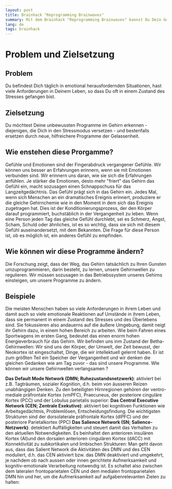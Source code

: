 ```yaml
---
layout: post
title: Brainhack "Reprogramming Brainwaves"
summary: Mit dem Brainhack "Reprogramming Brainwaves" kannst Du Dein Gehirn quasi umprogrammieren.. .
lang: de
tags: brainhack
---
```


# Problem und Zielsetzung

## Problem
Du befindest Dich täglich in emotional herausfordernden Situationen, hast viele Anforderungen in Deinem Leben, so dass Du oft in einem Zustand des Stresses gefangen bist.

## Zielsetzung
Du möchtest Deine unbewussten Programme im Gehirn erkennen - diejenigen, die Dich in den Stressmodus versetzen - und bestenfalls ersetzen durch neue, hilfreichere Programme der Gelassenheit.

## Wie enstehen diese Prorgamme?
Gefühle und Emotionen sind der Fingerabdruck vergangener Gefühle.
Wir können uns besser an Erfahrungen erinnern, wenn sie mit Emotionen verbunden sind. Wir erinnern uns daran, wie sie sich die Erfahrungen anfühlen.
Je stärker die Emotionen, desto mehr "friert" das Gehirn das Gefühl ein, macht sozusagen einen Schnappschuss für das Langzeitgedächtnis. Das Gefühl prägt sich in das Gehirn ein. 
Jedes Mal, wenn sich Menschen an ein dramatisches Ereignis erinnert, produziere er die gleiche Gehirnchemie wie in den Moment in dem sich das Ereignis zugetragen hat.
Dies ist der Konditionierungsprozess, der den Körper darauf programmiert, buchstäblich in der Vergangenheit zu leben.
Wenn eine Person jeden Tag das gleiche Gefühl durchlebt, sei es Schmerz, Angst, Scham, Schuld oder ähnliches, ist es so wichtig, dass sie sich mit diesem Gefühl auseinandersetzt, mit dem Bekannten.
Die Frage für diese Person ist, ob es möglich ist, ein anderes Gefühl zu empfinden.

## Wie können wir diese Programme ändern?
Die Forschung zeigt, dass der Weg, das Gehirn tatsächlich zu Ihren Gunsten umzuprogrammieren, darin besteht, zu lernen, unsere Gehirnwellen zu regulieren.
Wir müssen sozusagen in das Betriebssystem unseres Gehirns einsteigen, um unsere Programme zu ändern.

## Beispiele
Die meisten Menschen haben so viele Anforderungen in ihrem Leben und damit auch so viele emotionale Reaktionen auf Umstände in ihrem Leben, dass sie permanent in einem Zustand des Stresses und des Überlebens sind.
Sie fokussieren also andauerns auf die äußere Umgebung, damit neigt ihr Gehirn dazu, in einem hohen Bereich zu arbeiten. 
Wie beim Fahren eines Sportwagens im ersten Gang, bedeutet das einen enorm hohen Energieverbrauch für das Gehirn.
Wir befinden uns inm Zustand der Betha-Gehirnwellen: Wir sind uns der Körper, der Umwelt, der Zeit bewusst, der Neokortex ist eingeschaltet, Dinge, die wir intellektuell gelernt haben. Er ist zum größten Teil ein Speicher der Vergangenheit und wir denken die gleichen Gedanken wie am Tag zuvor - das sind unsere Programme.
WIe können wir unsere Gehirnwellen verlangsamen ?

**Das Default Mode Network (DMN; Ruhezustandsnetzwerk)**:
aktiviert bei z.B. Tagträumen,  sozialer Kognition, d.h. beim von äusseren Reizen unabhängigen Denken. Zu den beteiligten Hirnregionen gehören der ventro-mediale präfrontale Kortex (vmPFC), Praecuneus, der posteriore cinguläre Kortex (PCC) und der Lobulus parietalis superior:
**Das Central Executive Network (CEN; Zentrale Exekutive)**:
aktiviert bei kognitiven Funktionen wie Arbeitsgedächtnis, Problemlösen, Entscheidungsfindung. Die wichtigsten Strukturen sind der dorsolaterale präfrontale Kortex (dlPFC) und der posteriore Parietalkortex (PPC)
**Das Salience Network (SN; Salience-Netzwerk)**:
detektiert Auffälligkeiten und steuert damit das Verhalten zu den aktuellen Notwendigkeiten. Es beinhaltet den anterioren insulären Kortex (AI)und den dorsalen anterioren cingulären Kortex (dACC) mit Konnektivität zu subkortikalen und limbischen Strukturen:
Man geht davon aus, dass das Salient Network die Aktivitäten des DMN und des CEN moduliert, d.h. das CEN aktiviert bzw. das DMN deaktiviert und umgekehrt, je nachdem ob nach aussen oder innen gerichtete Aufmerksamkeit und kognitiv-emotionale Verarbeitung notwendig ist. Es schaltet also zwischen dem lateralen frontoparietalen CEN und dem medialen frontoparietalen DMN hin und her, um die Aufmerksamkeit auf aufgabenrelevanten Zielen zu halten:

